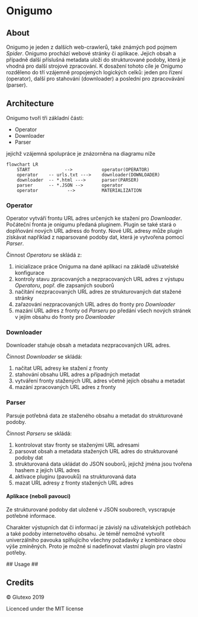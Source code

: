 # Onigumo #

## About ##

Onigumo je jeden z dalších web-crawlerů, také známých pod pojmem _Spider_.
Onigumo prochází webové stránky či aplikace. Jejich obsah a případně další příslušná metadata uloží do strukturované podoby, která je vhodná pro další strojové zpracování. K dosažení tohoto cíle je Onigumo rozděleno do tří vzájemně propojených logických celků: jeden pro řízení (operator), další pro stahování (downloader) a poslední pro zpracovávání (parser).

## Architecture ##

Onigumo tvoří tři základní části:
* Operator
* Downloader
* Parser

jejichž vzájemná spolupráce je znázorněna na diagramu níže

```mermaid
flowchart LR
    START             -->           operator(OPERATOR)
    operator    -- urls.txt --->    downloader(DOWNLOADER)
    downloader  -- *.html --->      parser(PARSER)
    parser      -- *.JSON -->       operator
    operator           -->          MATERIALIZATION
```

### Operator ###

Operator vytváří frontu URL adres určených ke stažení pro _Downloader_. Počáteční fronta je onigumu předaná pluginem. Plugin se také stará o doplňování nových URL adress do fronty. Nové URL adresy může plugin získávat například z naparsované podoby dat, která je vytvořena pomocí _Parser_.

Činnost _Operatoru_ se skládá z:
1. inicializace práce Oniguma na dané aplikaci na základě uživatelské
konfigurace
2. kontroly stavu zpracovaných a nezpracovaných URL adres z výstupu
_Operatoru_, popř. dle zapsaných souborů
3. načítání nezpracovaných URL adres ze strukturovaných dat stažené stránky
4. zařazování nezpracovaných URL adres do fronty pro _Downloader_
5. mazání URL adres z fronty od _Parseru_ po předání všech nových stránek
v jejím obsahu do fronty pro _Downloader_

### Downloader ###

Downloader stahuje obsah a metadata nezpracovaných URL adres.

Činnost _Downloader_ se skládá:

1. načítat URL adresy ke stažení z fronty
2. stahování obsahu URL adres a případných metadat
4. vytváření fronty stažených URL adres včetně jejich obsahu a metadat
3. mazání zpracovaných URL adres z fronty

### Parser ###

Parsuje potřebná data ze staženého obsahu a metadat do strukturované podoby.

Činnost _Parseru_ se skládá:

1. kontrolovat stav fronty se staženými URL adresami
2. parsovat obsah a metadata stažených URL adres do strukturované podoby dat
3. strukturovaná data ukládat do JSON souborů, jejichž jména jsou tvořena
hashem z jejich URL adres
4. aktivace pluginu (pavouků) na strukturovaná data
5. mazat URL adresy z fronty stažených URL adres

#### Aplikace (neboli pavouci) ####

Ze strukturované podoby dat uložené v JSON souborech, vyscrapuje potřebné
informace.

Charakter výstupních dat či informací je závislý na uživatelských
potřebách a také podoby internetového obsahu.
Je téměř nemožné vytvořit univerzálního pavouka splňujícího
všechny požadavky z kombinace obou výše zmíněných.
Proto je možné si nadefinovat vlastní plugin pro vlastní potřeby.

## Usage ##

## Credits ##

© Glutexo 2019

Licenced under the MIT license
